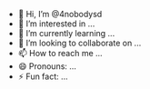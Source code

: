 - 👋 Hi, I’m @4nobodysd
- 👀 I’m interested in ...
- 🌱 I’m currently learning ...
- 💞️ I’m looking to collaborate on ...
- 📫 How to reach me ...
- 😄 Pronouns: ...
- ⚡ Fun fact: ...

<!---
4nobodysd/4nobodysd is a ✨ special ✨ repository because its `README.md` (this file) appears on your GitHub profile.
You can click the Preview link to take a look at your changes.
--->
